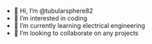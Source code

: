 - 👋 Hi, I’m @tubularsphere82
- 👀 I’m interested in coding
- 🌱 I’m currently learning electrical engineering
- 💞️ I’m looking to collaborate on any projects

<!---
tubularsphere82/tubularsphere82 is a ✨ special ✨ repository because its `README.md` (this file) appears on your GitHub profile.
You can click the Preview link to take a look at your changes.
--->
